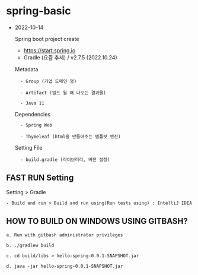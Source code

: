 # spring-basic

* 2022-10-14

    Spring boot project create 
    - https://start.spring.io
    - Gradle (요즘 추세) / v2.7.5 (2022.10.24) 

    Metadata
	
        - Group (기업 도메인 명)
		
        - Artifact (빌드 될 때 나오는 결과물)
		
        - Java 11 

    Dependencies
	
        - Spring Web 
		
        - Thymeleaf (html을 만들어주는 템플릿 엔진)
        

    Setting File
	
        - build.gradle (라이브러리, 버전 설정)


## FAST RUN Setting
Setting > Gradle

    - Build and run > Build and run using(Run tests using) : IntelliJ IDEA 


## HOW TO BUILD ON WINDOWS USING GITBASH?
    a. Run with gitbash administrator privileges
	
    b. ./gradlew build
	
	c. cd build/libs > hello-spring-0.0.1-SNAPSHOT.jar
	
	d. java -jar hello-spring-0.0.1-SNAPSHOT.jar